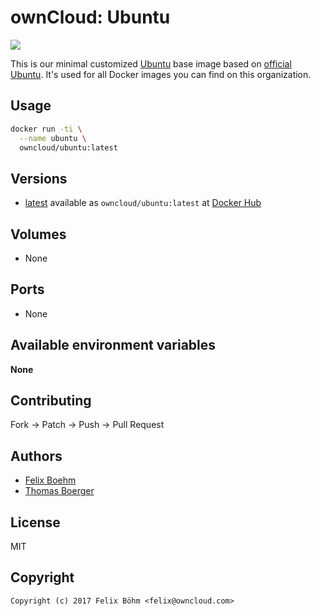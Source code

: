 # ownCloud: Ubuntu

[![](https://images.microbadger.com/badges/image/owncloud/ubuntu.svg)](https://microbadger.com/images/owncloud/ubuntu "Get your own image badge on microbadger.com")

This is our minimal customized [Ubuntu](http://www.ubuntu.com/) base image based on [official Ubuntu](https://registry.hub.docker.com/_/ubuntu/). It's used for all Docker images you can find on this organization.


## Usage

```bash
docker run -ti \
  --name ubuntu \
  owncloud/ubuntu:latest
```


## Versions

* [latest](https://github.com/owncloud-docker/ubuntu/tree/master) available as ```owncloud/ubuntu:latest``` at [Docker Hub](https://registry.hub.docker.com/u/owncloud/ubuntu/)


## Volumes

* None


## Ports

* None


## Available environment variables

**None**


## Contributing

Fork -> Patch -> Push -> Pull Request


## Authors

* [Felix Boehm](https://github.com/felixboehm)
* [Thomas Boerger](https://github.com/tboerger)


## License

MIT


## Copyright

```
Copyright (c) 2017 Felix Böhm <felix@owncloud.com>
```
